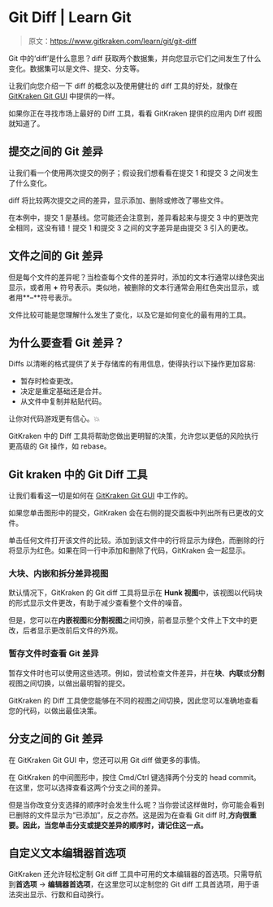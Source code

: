 # Git Diff | Learn Git

> 原文：<https://www.gitkraken.com/learn/git/git-diff>

Git 中的‘diff’是什么意思？diff 获取两个数据集，并向您显示它们之间发生了什么变化。数据集可以是文件、提交、分支等。

让我们向您介绍一下 diff 的概念以及使用健壮的 diff 工具的好处，就像在 [GitKraken Git GUI](https://www.gitkraken.com/git-client) 中提供的一样。

如果你正在寻找市场上最好的 Diff 工具，看看 GitKraken 提供的应用内 Diff 视图就知道了。

## **提交之间的 Git 差异**

让我们看一个使用两次提交的例子；假设我们想看看在提交 1 和提交 3 之间发生了什么变化。

diff 将比较两次提交之间的差异，显示添加、删除或修改了哪些文件。

在本例中，提交 1 是基线。您可能还会注意到，差异看起来与提交 3 中的更改完全相同，这没有错！提交 1 和提交 3 之间的文字差异是由提交 3 引入的更改。

## **文件之间的 Git 差异**

但是每个文件的差异呢？当检查每个文件的差异时，添加的文本行通常以绿色突出显示，或者用 **+** 符号表示。类似地，被删除的文本行通常会用红色突出显示，或者用**–**符号表示。

文件比较可能是您理解什么发生了变化，以及它是如何变化的最有用的工具。

## 为什么要查看 Git 差异？

Diffs 以清晰的格式提供了关于存储库的有用信息，使得执行以下操作更加容易:

*   暂存时检查更改。
*   决定是重定基础还是合并。
*   从文件中复制并粘贴代码。

让你对代码游戏更有信心。💥

GitKraken 中的 Diff 工具将帮助您做出更明智的决策，允许您以更低的风险执行更高级的 Git 操作，如 rebase。

## **Git kraken 中的 Git Diff 工具**

让我们看看这一切是如何在 [GitKraken Git GUI](https://www.gitkraken.com/git-client) 中工作的。

如果您单击图形中的提交，GitKraken 会在右侧的提交面板中列出所有已更改的文件。

单击任何文件打开该文件的比较。添加到该文件中的行将显示为绿色，而删除的行将显示为红色。如果在同一行中添加和删除了代码，GitKraken 会一起显示。

### **大块、内嵌和拆分差异视图**

默认情况下，GitKraken 的 Git diff 工具将显示在 **Hunk 视图**中，该视图以代码块的形式显示文件更改，有助于减少查看整个文件的噪音。

但是，您可以在**内嵌视图**和**分割视图**之间切换，前者显示整个文件上下文中的更改，后者显示更改前后文件的外观。

### **暂存文件时查看 Git 差异**

暂存文件时也可以使用这些选项。例如，尝试检查文件差异，并在**块**、**内联**或**分割**视图之间切换，以做出最明智的提交。

GitKraken 的 Diff 工具使您能够在不同的视图之间切换，因此您可以准确地查看您的代码，以做出最佳决策。

## **分支之间的 Git 差异**

在 GitKraken Git GUI 中，您还可以用 Git diff 做更多的事情。

在 GitKraken 的中间图形中，按住 Cmd/Ctrl 键选择两个分支的 head commit。在这里，您可以选择查看这两个分支之间的差异。

但是当你改变分支选择的顺序时会发生什么呢？当你尝试这样做时，你可能会看到已删除的文件显示为“已添加”，反之亦然。这是因为在查看 Git diff 时,**方向很重要。因此，当您单击分支或提交差异的顺序时，请记住这一点。**

## **自定义文本编辑器首选项**

GitKraken 还允许轻松定制 Git diff 工具中可用的文本编辑器的首选项。只需导航到**首选项** → **编辑器首选项**，在这里您可以定制您的 Git diff 工具首选项，用于语法突出显示、行数和自动换行。